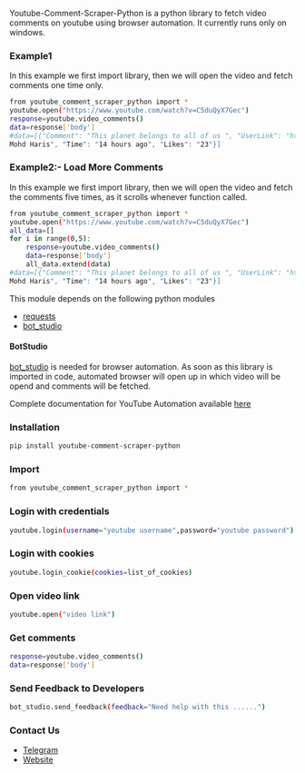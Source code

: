 Youtube-Comment-Scraper-Python is a python library to fetch video comments on youtube using browser automation. 
It currently runs only on windows.

### Example1
In this example we first import library, then we will open the video and fetch comments one time only.
```sh
from youtube_comment_scraper_python import *
youtube.open("https://www.youtube.com/watch?v=C5duQyX7Gec")
response=youtube.video_comments()
data=response['body']
#data=[{"Comment": "This planet belongs to all of us ", "UserLink": "https://www.youtube.com/channel/UCpH24tSZnFGAECI_ZCa7jJQ", "user": "
Mohd Haris", "Time": "14 hours ago", "Likes": "23"}]
```

### Example2:- Load More Comments
In this example we first import library, then we will open the video and fetch the comments five times, as it scrolls whenever function called.
```sh
from youtube_comment_scraper_python import *
youtube.open("https://www.youtube.com/watch?v=C5duQyX7Gec")
all_data=[]
for i in range(0,5):
	response=youtube.video_comments()
	data=response['body']
	all_data.extend(data)
#data=[{"Comment": "This planet belongs to all of us ", "UserLink": "https://www.youtube.com/channel/UCpH24tSZnFGAECI_ZCa7jJQ", "user": "
Mohd Haris", "Time": "14 hours ago", "Likes": "23"}]
```

This module depends on the following python modules
* [requests](https://pypi.org/project/requests/)
* [bot_studio](https://pypi.org/project/bot_studio/)

#### BotStudio
[bot_studio](https://pypi.org/project/bot_studio/) is needed for browser automation. As soon as this library is imported in code, automated browser will open up in which video will be opend and comments will be fetched.

Complete documentation for YouTube Automation available [here](https://youtube-api.datakund.com/en/latest/)

### Installation

```sh
pip install youtube-comment-scraper-python
```

### Import
```sh
from youtube_comment_scraper_python import *
```

### Login with credentials
```sh
youtube.login(username="youtube username",password="youtube password")
```

### Login with cookies
```sh
youtube.login_cookie(cookies=list_of_cookies)
```

### Open video link
```sh
youtube.open("video link")
```

### Get comments
```sh
response=youtube.video_comments()
data=response['body']
```

### Send Feedback to Developers
```sh
bot_studio.send_feedback(feedback="Need help with this ......")
```

### Contact Us
* [Telegram](https://t.me/datakund)
* [Website](https://datakund.com)

